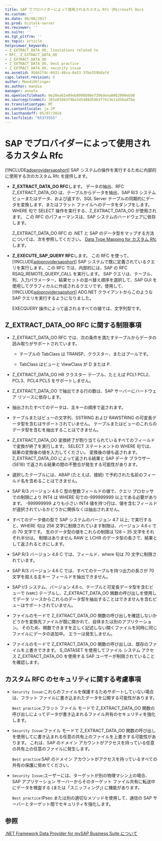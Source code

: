 ```yaml
---
title: SAP でプロバイダーによって使用されるカスタム Rfc |Microsoft Docs
ms.custom: ''
ms.date: 06/08/2017
ms.prod: biztalk-server
ms.reviewer: ''
ms.suite: ''
ms.tgt_pltfrm: ''
ms.topic: article
helpviewer_keywords:
- Z_EXTRACT_DATA_OO, limitations related to
- RFC, Z_EXTRACT_DATA_OO
- Z_EXTRACT_DATA_OO
- Z_EXTRACT_DATA_OO, best practice
- Z_EXTRACT_DATA_OO, security issue
ms.assetid: 95661f4c-0431-40ca-8a53-3fbe359b8afd
caps.latest.revision: 5
author: MandiOhlinger
ms.author: mandia
manager: anneta
ms.openlocfilehash: 0e28ea61e09eb8098b98e7396deea0662090eb98
ms.sourcegitcommit: 381e83d43796a345488d54b3f7413e11d56ad7be
ms.translationtype: MT
ms.contentlocale: ja-JP
ms.lasthandoff: 05/07/2019
ms.locfileid: "65373555"
---
```

# <a name="custom-rfcs-used-by-the-provider-in-sap"></a>SAP でプロバイダーによって使用されるカスタム Rfc
[!INCLUDE[adoprovidersapshort](../../includes/adoprovidersapshort-md.md)] SAP システムの操作を実行するために内部的に使用する次のカスタム Rfc を提供します。  
  
- **Z_EXTRACT_DATA_OO RFC**します。 データの抽出、RFC Z_EXTRACT_DATA_OO は、テーブルからデータを抽出、SAP R/3 システム ビューまたはデータ、および返すか、SQL Server テーブルの同期的にデータを変換します、またはフラット ファイルへのデータをダンプをします。 WHERE 句で SELECT 操作を実行する、Z_EXTRACT_DATA_OO が使用されます。 この RFC のパフォーマンスは、SAP システムのハードウェアに依存します。  
  
   Z_EXTRACT_DATA_OO RFC の .NET と SAP のデータ型をマップする方法については、次を参照してください。 [Data Type Mapping for カスタム Rfc](../../adapters-and-accelerators/adapter-sap/data-type-mapping-for-custom-rfcs.md)します。  
  
- **Z_EXECUTE_SAP_QUERY RFC**します。 この RFC を使って、 [!INCLUDE[adoprovidersapshort](../../includes/adoprovidersapshort-md.md)] SAP システムで既に定義されているクエリを実行します。 この RFC では、内部的には、SAP の RFC RSAQ_REMOTE_QUERY_CALL を実行します。 SAP クエリは、テーブル、列、入力パラメーター、結果セットの並べ替え順序を選択して、SAP GUI を使用してグラフィカルに作成されるクエリです。使用して、 [!INCLUDE[adoprovidersapshort](../../includes/adoprovidersapshort-md.md)] ADO.NET クライアントからこのような SAP クエリを実行するようになりました。  
  
   EXECQUERY 操作によって返されるすべての値では、文字列型です。  
  
## <a name="limitations-related-to-the-zextractdataoo-rfc"></a>Z_EXTRACT_DATA_OO RFC に関する制限事項  
  
-   Z_EXTRACT_DATA_OO RFC では、次の条件を満たすテーブルからデータの読み取りがサポートされています。  
  
    -   テーブルの TabClass は TRANSP、クラスター、またはプールです。  
  
    -   TabClass はビューと ViewClass が D または P.  
  
-   Z_EXTRACT_DATA_OO HR クラスター テーブル、たとえば PCL1 PCL2、PCL3、PCL4 PCL5 をサポートしません。  
  
-   Z_EXTRACT_DATA_OO で抽出できる行の数は、SAP サーバーにハードウェア リソースに依存します。  
  
-   抽出されたすべてのデータは、主キーの順序で返されます。  
  
-   テーブルまたはビューの文字列、SSTRING および RAWSTRING の可変長データ型を含むはサポートされていません。 テーブルまたはビューのこれらのデータ型を含むを抽出することはできません。  
  
-   Z_EXTRACT_DATA_OO 変換終了が割り当てられているすべてのフィールドで変換が終了を実行します。 SELECT ステートメントの WHERE 句では、結果の変換後の値を入力してください。 変換後の値も返されます。 Z_EXTRACT_DATA_OO によって返される結果と SAP データ ブラウザー (SE16) で返される結果の間の不整合が発生する可能性があります。  
  
-   選択したテーブルには、ABAP (たとえば、接続) で予約された名前のフィールド名を含めることはできません。  
  
-   SAP R/3 バージョン 4.6 C 型の整数フィールドの値で、クエリ プロセッサでの制限により INT4 は WHERE 句での-999999999 以上である必要があります。 -999999999 よりも小さい INT4 値を持つ行は、値を含むフィールドが選択されているかどうかに関係なくは抽出されません。  
  
-   すべてのデータ値の型で SAP システムのバージョン 4.7 以上; で実行すると、WHERE 句は 256 文字に制限されています制限は、バージョン 4.6 c での 70 文字です。 生のデータ型の値をこれらの制限は 128 ~ 35 文字をそれぞれ半分は。 制限はありません RAW と LCHR のデータ型の長さで、結果として返されるときにします。  
  
-   SAP R/3 バージョン 4.6 C では、フィールド、where 句は 70 文字に制限されています。  
  
-   SAP R/3 バージョン 4.6 C では、すべてのテーブルを持つ出力の長さが 70 文字を超える主キー フィールドを抽出できません。  
  
-   SAP r/3 システム、バージョン 4.6 c、テーブルと可変長データ型を含むビューで (`VARC`) テーブルし、Z_EXTRACT_DATA_OO 関数の呼び出しを使用してデータ ソースからこれらのデータ型を抽出することはできませんを含むビューはサポートされていません。  
  
-   ファイルのモードで Z_EXTRACT_DATA_OO 関数の呼び出しを確認しないかどうかを変換先ファイルが既に開かれて、自体または別のアプリケーション。 そのため、関数できますを正しく記述しない開くファイルを同時に同じファイルにデータの追加中。 エラーは発生しません。  
  
-   ファイルのモードで Z_EXTRACT_DATA_OO 関数の呼び出しは、既存のファイルを上書きできます。 S_DATASET を使用してファイル システム アクセス Z_EXTRACT_DATA_OO を使用する SAP ユーザーが制限されていることを確認します。  
  
## <a name="security-considerations-with-the-custom-rfc"></a>カスタム RFC のセキュリティに関する考慮事項  
  
-   `Security Issue`:これらのファイルを保護するためサポートしていない場合は、フラット ファイルに書き込まれたデータを公開する可能性があります。  
  
     `Best practice`:フラット ファイル モードで Z_EXTRACT_DATA_OO 関数の呼び出しによってデータが書き込まれるファイル共有のセキュリティを強化します。  
  
-   `Security Issue`:ファイル モードで Z_EXTRACT_DATA_OO 関数の呼び出しを使用してに書き込まれる任意の共有上のファイルを上書きする可能性があります。 これは、SAP のドメイン アカウントがアクセスを持っている任意の共有上の任意のファイルに発生します。  
  
     `Best practice`:SAP のドメイン アカウントがアクセスを持っているすべての共有の保護に努めてください。  
  
-   `Security Issue`:ユーザーには、ターゲットが別の物理マシン上の場合、SAP アプリケーション サーバーからそのターゲット ファイル共有に転送中にデータを検査する (または「スニッフィング」) に機能があります。  
  
     `Best practice`:IPsec または別の適切なメソッドを使用して、通信の SAP サーバーとターゲット間でセキュリティを強化します。  
  
## <a name="see-also"></a>参照  
 [.NET Framework Data Provider for mySAP Business Suite について](../../adapters-and-accelerators/adapter-sap/about-the-net-framework-data-provider-for-mysap-business-suite.md)